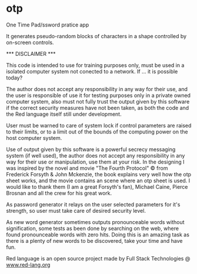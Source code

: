 # otp
One Time Pad/ssword pratice app

It generates pseudo-random blocks of characters in a shape controlled by on-screen controls.

*** DISCLAIMER ***

This code is intended to use for training purposes only, must be used in a isolated computer system not conected to a network. If ... it is possible today?

The author does not accept any responsibility in any way for their use, and the user is responsible of use it for testing purposes only
in a private owned computer system, also must not fully trust the output given by this software if the correct security measures have not been taken, as both the code and the Red language itself still under development.

User must be warned to care of system lock if control parameters are raised to their limits, or to a limit out of the bounds of the
computing power on the host computer system.

Use of output given by this software is a powerful secrecy messaging system (if well used), the author does not accept any responsibility in any way for their use or manipulation, use them at your risk. In the designing I was inspired by the novel and movie "The Fourth Protocol" © from Frederick Forsyth & John Mckenzie, the book explains very well how the otp sheet works, and the movie contains an scene where an otp sheet is used. I would like to thank them (I am a great Forsyth's fan), Michael Caine, Pierce Brosnan and all the crew for his great work.

As password generator it relays on the user selected parameters for it's strength, so user must take care of desired security level.

As new word generator sometimes outputs pronounceable words without signification, some tests as been done by searching on the web, where found pronounceable words with zero hits. Doing this is an amazing task as there is a plenty of new words to be discovered, take your time and have fun.

Red language is an open source project made by Full Stack Technologies @ www.red-lang.org
